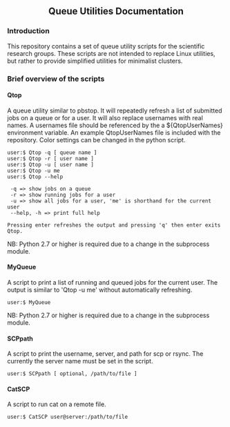 
[//]: # (Mixture of GitHub markdown and HTML. HTML is needed for formatting.)

<div align=center> <h2>
Queue Utilities Documentation
</h2> </div>

### Introduction

This repository contains a set of queue utility scripts for the scientific
research groups. These scripts are not intended to replace Linux utilities,
but rather to provide simplified utilities for minimalist clusters.

### Brief overview of the scripts

#### Qtop

A queue utility similar to pbstop. It will repeatedly refresh a list of
submitted jobs on a queue or for a user. It will also replace usernames with
real names. A usernames file should be referenced by the a ${QtopUserNames}
environment variable. An example QtopUserNames file is included with the
repository. Color settings can be changed in the python script.

```
user:$ Qtop -q [ queue name ]
user:$ Qtop -r [ user name ]
user:$ Qtop -u [ user name ]
user:$ Qtop -u me
user:$ Qtop --help

 -q => show jobs on a queue
 -r => show running jobs for a user
 -u => show all jobs for a user, 'me' is shorthand for the current user
 --help, -h => print full help

Pressing enter refreshes the output and pressing 'q' then enter exits Qtop.
```

NB: Python 2.7 or higher is required due to a change in the subprocess module.

#### MyQueue

A script to print a list of running and queued jobs for the current
user. The output is similar to 'Qtop -u me' without automatically refreshing.

```
user:$ MyQueue
```

NB: Python 2.7 or higher is required due to a change in the subprocess module.

#### SCPpath

A script to print the username, server, and path for scp or rsync.
The currently the server name must be set in the script.

```
user:$ SCPpath [ optional, /path/to/file ]
```

#### CatSCP

A script to run cat on a remote file.

```
user:$ CatSCP user@server:/path/to/file
```
